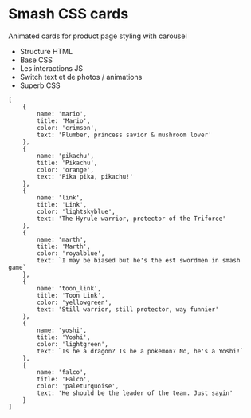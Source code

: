 # Smash CSS cards

Animated cards for product page styling with carousel



- Structure HTML
- Base CSS
- Les interactions JS
- Switch text et de photos / animations
- Superb CSS











```
[
    {
        name: 'mario',
        title: 'Mario',
        color: 'crimson',
        text: 'Plumber, princess savior & mushroom lover'
    },
    {
        name: 'pikachu',
        title: 'Pikachu',
        color: 'orange',
        text: 'Pika pika, pikachu!'
    },
    {
        name: 'link',
        title: 'Link',
        color: 'lightskyblue',
        text: 'The Hyrule warrior, protector of the Triforce'
    },
    {
        name: 'marth',
        title: 'Marth',
        color: 'royalblue',
        text: `I may be biased but he's the est swordmen in smash game`
    },
    {
        name: 'toon_link',
        title: 'Toon Link',
        color: 'yellowgreen',
        text: 'Still warrior, still protector, way funnier'
    },
    {
        name: 'yoshi',
        title: 'Yoshi',
        color: 'lightgreen',
        text: `Is he a dragon? Is he a pokemon? No, he's a Yoshi!`
    },
    {
        name: 'falco',
        title: 'Falco',
        color: 'paleturquoise',
        text: 'He should be the leader of the team. Just sayin'
    }
]
```